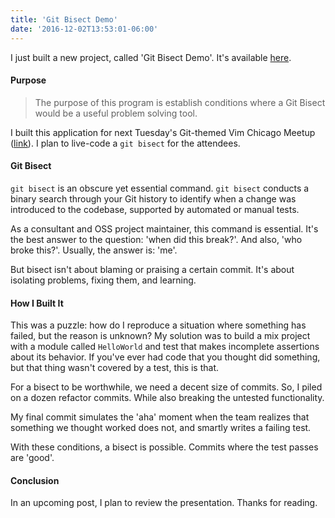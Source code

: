 ```yaml
---
title: 'Git Bisect Demo'
date: '2016-12-02T13:53:01-06:00'
---
```


I just built a new project, called 'Git Bisect Demo'. It's available
[here](https://github.com/jwworth/git_bisect_demo).

#### Purpose

> The purpose of this program is establish conditions where a Git Bisect would
> be a useful problem solving tool.

I built this application for next Tuesday's Git-themed Vim Chicago Meetup
([link](https://www.meetup.com/Vim-Chicago/events/234971975/)). I plan to
live-code a `git bisect` for the attendees.

#### Git Bisect

`git bisect` is an obscure yet essential command. `git bisect` conducts a binary search through your Git history to identify when
a change was introduced to the codebase, supported by automated or manual
tests.

As a consultant and OSS project maintainer, this command is essential.
It's the best answer to the question: 'when did this break?'. And also, 'who broke this?'.
Usually, the answer is: 'me'.

But bisect isn't about blaming or praising a certain commit. It's about isolating
problems, fixing them, and learning.

#### How I Built It

This was a puzzle: how do I reproduce a situation where something has failed,
but the reason is unknown? My solution was to build a mix project with a module called `HelloWorld` and test that
makes incomplete assertions about its behavior. If you've ever had code that
you thought did something, but that thing wasn't covered by a test, this is that.

For a bisect to be worthwhile, we need a decent size of commits. So, I piled on a
dozen refactor commits. While also breaking the untested functionality.

My final commit simulates the 'aha' moment when the team realizes that
something we thought worked does not, and smartly writes a failing test.

With these conditions, a bisect is possible. Commits where the test passes are
'good'.

#### Conclusion

In an upcoming post, I plan to review the presentation. Thanks for reading.